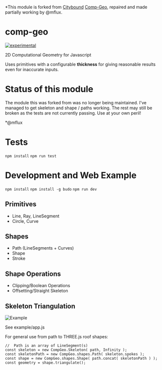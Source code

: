 *This module is forked from [Citybound](http://cityboundsim.com) [Comp-Geo](https://github.com/citybound-old/comp-geo), repaired and made partially working by @mflux.

# comp-geo

[![experimental](http://badges.github.io/stability-badges/dist/experimental.svg)](http://github.com/badges/stability-badges)

2D Computational Geometry for Javascript

Uses primitives with a configurable **thickness** for giving reasonable results even for inaccurate inputs.

# Status of this module

The module this was forked from was no longer being maintained. I've managed to get skeleton and shape / paths working. The rest may still be broken as the tests are not currently passing. Use at your own peril!

*@mflux

# Tests

`npm install`
`npm run test`

# Development and Web Example

`npm install`
`npm install -g budo`
`npm run dev`

## Primitives

* Line, Ray, LineSegment
* Circle, Curve

## Shapes

* Path (LineSegments + Curves)
* Shape
* Stroke

## Shape Operations

* Clipping/Boolean Operations
* Offsetting/Straight Skeleton

## Skeleton Triangulation

![Example](http://i.imgur.com/wHuq3UF.png)

See example/app.js

For general use from path to THREE.js roof shapes:

    //  Path is an array of LineSegment(s)
    const skeleton = new CompGeo.Skeleton( path, Infinity );
    const skeletonPath = new CompGeo.shapes.Path( skeleton.spokes );
    const shape = new CompGeo.shapes.Shape( path.concat( skeletonPath ) );
    const geometry = shape.triangulate();

